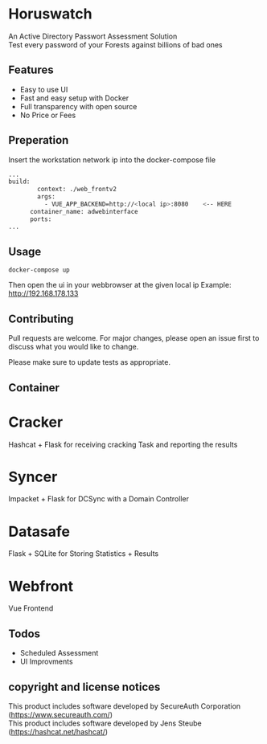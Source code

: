 # Horuswatch
An Active Directory Passwort Assessment Solution <br>
Test every password of your Forests against billions of bad ones

## Features
- Easy to use UI
- Fast and easy setup with Docker
- Full transparency with open source
- No Price or Fees



## Preperation
Insert the workstation network ip into the docker-compose file

```bash
...
build: 
        context: ./web_frontv2
        args:
          - VUE_APP_BACKEND=http://<local ip>:8080    <-- HERE
      container_name: adwebinterface
      ports:
...

```

## Usage
```
docker-compose up
```
Then open the ui in your webbrowser at the given local ip
Example:
http://192.168.178.133

## Contributing
Pull requests are welcome. For major changes, please open an issue first to discuss what you would like to change.

Please make sure to update tests as appropriate.

## Container
# Cracker
Hashcat + Flask for receiving cracking Task and reporting the results
# Syncer
Impacket + Flask for DCSync with a Domain Controller
# Datasafe
Flask + SQLite for Storing Statistics + Results
# Webfront
Vue Frontend


## Todos
- Scheduled Assessment
- UI Improvments



## copyright and license notices 
This product includes software developed by SecureAuth Corporation (https://www.secureauth.com/)  
This product includes software developed by Jens Steube (https://hashcat.net/hashcat/)  

